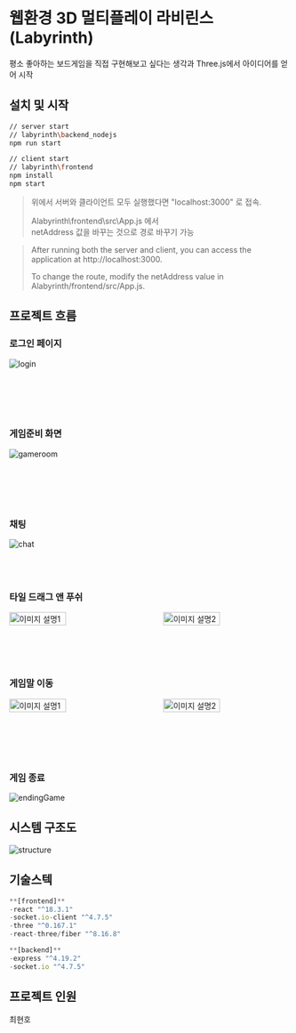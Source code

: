 # 웹환경 3D 멀티플레이 라비린스 (Labyrinth)

평소 좋아하는 보드게임을 직접 구현해보고 싶다는 생각과 Three.js에서 아이디어를 얻어 시작

## 설치 및 시작

```bash
// server start
// labyrinth\backend_nodejs
npm run start

// client start
// labyrinth\frontend
npm install
npm start
```

> 위에서 서버와 클라이언트 모두 실행했다면
> "localhost:3000" 로 접속.
>
> Alabyrinth\frontend\src\App.js 에서  
> netAddress 값을 바꾸는 것으로 경로 바꾸기 가능

> After running both the server and client, you can access the application at http://localhost:3000.
>
> To change the route, modify the netAddress value in Alabyrinth/frontend/src/App.js.

## 프로젝트 흐름

### 로그인 페이지

![login](/frontend/public/로그인화면.gif)

<Br/><Br/><Br/><Br/>

### 게임준비 화면

![gameroom](/frontend/public/게임준비화면준비딸깍.gif)

<Br/><Br/><Br/><Br/>

### 채팅

![chat](/frontend/public/채팅.gif)
<Br/><Br/><Br/><Br/>

### 타일 드래그 앤 푸쉬

<div style="display: flex; justify-content: space-between;">
  <img src="./frontend/public/타일드래그%20푸쉬.gif" alt="이미지 설명1" style="width: 45%;"/>
  <img src="./frontend/public/타일드래그%20푸쉬%20남턴.gif" alt="이미지 설명2" style="width: 45%;"/>
</div>
<Br/><Br/><Br/><Br/>

### 게임말 이동

<div style="display: flex; justify-content: space-between;">
  <img src="./frontend/public/빨강움직여.gif" alt="이미지 설명1" style="width: 45%;"/>
  <img src="./frontend/public/파랑움직여.gif" alt="이미지 설명2" style="width: 45%;"/>
</div>

<Br/><Br/><Br/><Br/>

### 게임 종료

![endingGame](/frontend/public/겜끝.gif)

## 시스템 구조도

![structure](/frontend/public/시스템구조도.png)

## 기술스텍

```jsx
**[frontend]**
-react "^18.3.1"
-socket.io-client "^4.7.5"
-three "^0.167.1"
-react-three/fiber "^8.16.8"

**[backend]**
-express "^4.19.2"
-socket.io "^4.7.5"
```

## 프로젝트 인원
최현호